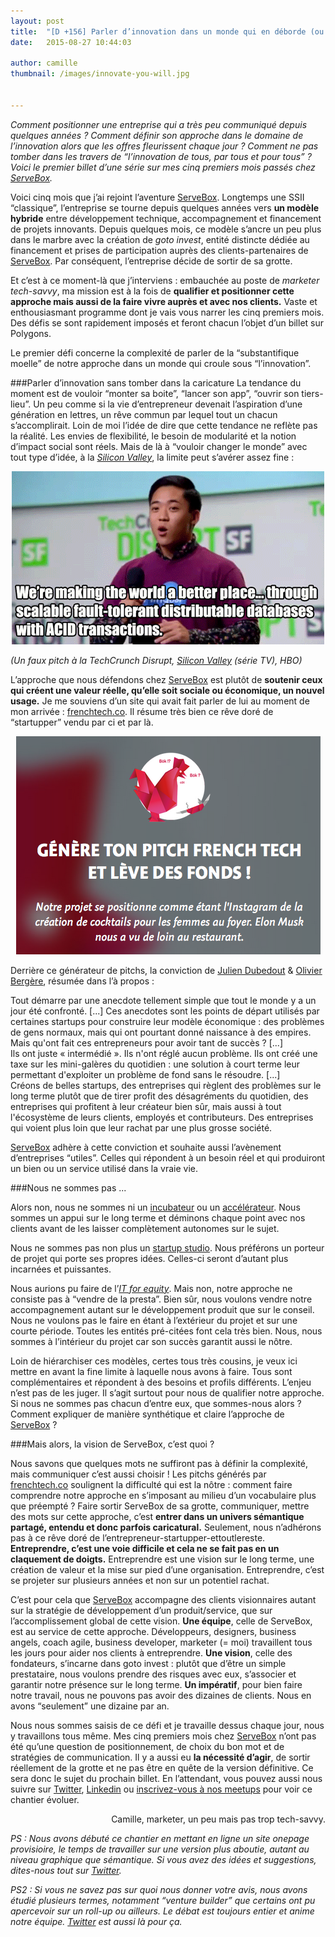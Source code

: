 ```yaml
---
layout: post
title:  "[D +156] Parler d’innovation dans un monde qui en déborde (ou qui dit en déborder) "
date:   2015-08-27 10:44:03

author: camille
thumbnail: /images/innovate-you-will.jpg


---
```


_Comment positionner une entreprise qui a très peu communiqué depuis quelques années ? Comment définir son approche dans le domaine de l’innovation alors que les offres fleurissent chaque jour ? Comment ne pas tomber dans les travers de “l’innovation de tous, par tous et pour tous” ? Voici le premier billet d’une série sur mes cinq premiers mois passés chez [ServeBox](http://www.servebox.com)._

Voici cinq mois que j’ai rejoint l’aventure [ServeBox](http://www.servebox.com). Longtemps une SSII “classique”, l’entreprise se tourne depuis quelques années vers **un modèle hybride** entre développement technique, accompagnement et financement de projets innovants. Depuis quelques mois, ce modèle s’ancre un peu plus dans le marbre avec la création de *goto invest*, entité distincte dédiée au financement et prises de participation auprès des clients-partenaires de [ServeBox](http://www.servebox.com). Par conséquent, l’entreprise décide de sortir de sa grotte.

Et c’est à ce moment-là que j’interviens : embauchée au poste de *marketer tech-savvy*, ma mission est à la fois de **qualifier et positionner cette approche mais aussi de la faire vivre auprès et avec nos clients.** Vaste et enthousiasmant programme dont je vais vous narrer les cinq premiers mois. Des défis se sont rapidement imposés et feront chacun l’objet d’un billet sur Polygons.

Le premier défi concerne la complexité de parler de la “substantifique moelle” de notre approche dans un monde qui croule sous “l’innovation”.

###Parler d’innovation sans tomber dans la caricature
La tendance du moment est de vouloir “monter sa boite”, “lancer son app”, “ouvrir son tiers-lieu”. Un peu comme si la vie d’entrepreneur devenait l’aspiration d’une génération en lettres, un rêve commun par lequel tout un chacun s’accomplirait. Loin de moi l’idée de dire que cette tendance ne reflète pas la réalité. Les envies de flexibilité, le besoin de modularité et la notion d’impact social sont réels. Mais de là à “vouloir changer le monde” avec tout type d’idée, à la _[Silicon Valley](http://www.hbo.com/silicon-valley)_, la limite peut s’avérer assez fine :

<div style="text-align: center">
  <img src='/images/better-place.gif'/>
</div>

*(Un faux pitch à la TechCrunch Disrupt, [Silicon Valley](http://www.hbo.com/silicon-valley) (série TV), HBO)*

L’approche que nous défendons chez [ServeBox](http://www.servebox.com) est plutôt de **soutenir ceux qui créent une valeur réelle, qu’elle soit sociale ou économique, un nouvel usage.** Je me souviens d’un site qui avait fait parler de lui au moment de mon arrivée : [frenchtech.co](http://www.frenchtech.co). Il résume très bien ce rêve doré de “startupper” vendu par ci et par là.

<div style="text-align: center">
  <img src='/images/french-tech-petit.png'/>
</div>

Derrière ce générateur de pitchs, la conviction de [Julien Dubedout](https://twitter.com/mariejulien) & [Olivier Bergère](https://twitter.com/heybrgr), résumée dans l’à propos :

<div class="quote">
Tout démarre par une anecdote tellement simple que tout le monde y a un jour été confronté. [...] Ces anecdotes sont les points de départ utilisés par certaines startups pour construire leur modèle économique : des problèmes de gens normaux, mais qui ont pourtant donné naissance à des empires.
Mais qu'ont fait ces entrepreneurs pour avoir tant de succès ? [...]<br/>
Ils ont juste « intermédié ». Ils n'ont réglé aucun problème. Ils ont créé une taxe sur les mini-galères du quotidien : une solution à court terme leur permettant d'exploiter un problème de fond sans le résoudre. [...]<br/>
Créons de belles startups, des entreprises qui règlent des problèmes sur le long terme plutôt que de tirer profit des désagréments du quotidien, des entreprises qui profitent à leur créateur bien sûr, mais aussi à tout l'écosystème de leurs clients, employés et contributeurs. Des entreprises qui voient plus loin que leur rachat par une plus grosse société.
</div>


[ServeBox](http://www.servebox.com) adhère à cette conviction et souhaite aussi l’avènement d’entreprises “utiles”. Celles qui répondent à un besoin réel et qui produiront un bien ou un service utilisé dans la vraie vie.

###Nous ne sommes pas ...

Alors non, nous ne sommes ni un [incubateur](https://fr.wikipedia.org/wiki/Incubateur_d%27entreprises) ou un [accélérateur](http://www.maddyness.com/lexique-startups/). Nous sommes un appui sur le long terme et déminons chaque point avec nos clients avant de les laisser complètement autonomes sur le sujet.

Nous ne sommes pas non plus un [startup studio](https://fr.wikipedia.org/wiki/Startup_Studio). Nous préférons un porteur de projet qui porte ses propres idées. Celles-ci seront d’autant plus incarnées et puissantes.

Nous aurions pu faire de l’_[IT for equity](http://www.maddyness.com/finance/fonds-investissements/2014/11/21/it-for-equity-novx-capital-noveo/)_. Mais non, notre approche ne consiste pas à “vendre de la presta”. Bien sûr, nous voulons vendre notre accompagnement autant sur le développement produit que sur le conseil. Nous ne voulons pas le faire en étant à l’extérieur du projet et sur une courte période. Toutes les entités pré-citées font cela très bien. Nous, nous sommes à l’intérieur du projet car son succès garantit aussi le nôtre.

Loin de hiérarchiser ces modèles, certes tous très cousins, je veux ici mettre en avant la fine limite à laquelle nous avons à faire. Tous sont complémentaires et répondent à des besoins et profils différents. L’enjeu n’est pas de les juger. Il s’agit surtout pour nous de qualifier notre approche. Si nous ne sommes pas chacun d’entre eux, que sommes-nous alors ? Comment expliquer de manière synthétique et claire l’approche de [ServeBox](http://www.servebox.com) ?

###Mais alors, la vision de ServeBox, c’est quoi ?

Nous savons que quelques mots ne suffiront pas à définir la complexité, mais communiquer c’est aussi choisir ! Les pitchs générés par [frenchtech.co](http://www.frenchtech.co) soulignent la difficulté qui est la nôtre : comment faire comprendre notre approche en s’imposant au milieu d’un vocabulaire plus que préempté ? Faire sortir ServeBox de sa grotte, communiquer, mettre des mots sur cette approche, c’est **entrer dans un univers sémantique partagé, entendu et donc parfois caricatural.** Seulement, nous n’adhérons pas à ce rêve doré de l’entrepreneur-startupper-ettoutlereste. **Entreprendre, c’est une voie difficile et cela ne se fait pas en un claquement de doigts.** Entreprendre est une vision sur le long terme, une création de valeur et la mise sur pied d’une organisation. Entreprendre, c’est se projeter sur plusieurs années et non sur un potentiel rachat.

C’est pour cela que [ServeBox](http://www.servebox.com) accompagne des clients visionnaires autant sur la stratégie de développement d’un produit/service, que sur l’accomplissement global de cette vision. **Une équipe**, celle de ServeBox, est au service de cette approche. Développeurs, designers, business angels, coach agile, business developer, marketer (= moi) travaillent tous les jours pour aider nos clients à entreprendre. **Une vision**, celle des fondateurs, s’incarne dans goto invest : plutôt que d’être un simple prestataire, nous voulons prendre des risques avec eux, s’associer et garantir notre présence sur le long terme. **Un impératif**, pour bien faire notre travail, nous ne pouvons pas avoir des dizaines de clients. Nous en avons “seulement” une dizaine par an.


Nous nous sommes saisis de ce défi et je travaille dessus chaque jour, nous y travaillons tous même. Mes cinq premiers mois chez [ServeBox](http://www.servebox.com) n’ont pas été qu’une question de positionnement, de choix du bon mot et de stratégies de communication. Il y a aussi eu **la nécessité d’agir**, de sortir réellement de la grotte et ne pas être en quête de la version définitive. Ce sera donc le sujet du prochain billet. En l’attendant, vous pouvez aussi nous suivre sur [Twitter](https://twitter.com/ServeBox), [Linkedin](https://www.linkedin.com/company/servebox) ou [inscrivez-vous à nos meetups](http://www.meetup.com/fr/Les-evenements-Servebox/?chapter_analytics_code=UA-4206110-25) pour voir ce chantier évoluer.

<p style='text-align:right'>Camille, marketer, un peu mais pas trop tech-savvy.</p>

_PS : Nous avons débuté ce chantier en mettant en ligne un site onepage provisioire, le temps de travailler sur une version plus aboutie, autant au niveau graphique que sémantique. Si vous avez des idées et suggestions, dites-nous tout sur [Twitter](https://twitter.com/ServeBox)._

_PS2 : Si vous ne savez pas sur quoi nous donner votre avis, nous avons étudié plusieurs termes, notamment “venture builder” que certains ont pu apercevoir sur un roll-up ou ailleurs. Le débat est toujours entier et anime notre équipe. [Twitter](https://twitter.com/ServeBox) est aussi là pour ça._
